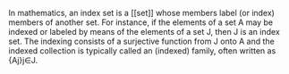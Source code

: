 In mathematics, an index set is a [[set]] whose members label (or index) members of another set. For instance, if the elements of a set A may be indexed or labeled by means of the elements of a set J, then J is an index set. The indexing consists of a surjective function from J onto A and the indexed collection is typically called an (indexed) family, often written as {Aj}j∈J.